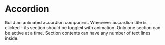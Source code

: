 # Accordion

Build an animated accordion component.
Whenever accordion title is clicked - its section should be toggled with animation.
Only one section can be active at a time.
Section contents can have any number of text lines inside.
